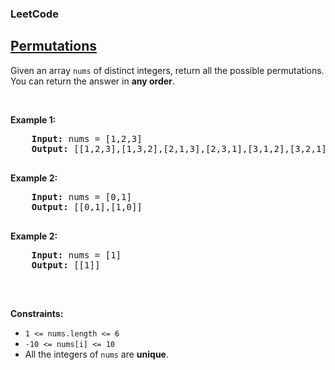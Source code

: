 <body>
  <h3>LeetCode</h3>
  <h2><a href="https://leetcode.com/problems/permutations/">Permutations</a></h2>
  <p>Given an array <code>nums</code> of distinct integers, return all the possible permutations. You can return the answer in <strong>any order</strong>.</p>

  <p>&nbsp;</p>
  <p><strong class="example">Example 1:</strong></p>
  <pre>
    <strong>Input:</strong> nums = [1,2,3]
    <strong>Output:</strong> [[1,2,3],[1,3,2],[2,1,3],[2,3,1],[3,1,2],[3,2,1]]
  </pre>

  <p><strong class="example">Example 2:</strong></p>
  <pre>
    <strong>Input:</strong> nums = [0,1]
    <strong>Output:</strong> [[0,1],[1,0]]
  </pre>

  <p><strong class="example">Example 2:</strong></p>
  <pre>
    <strong>Input:</strong> nums = [1]
    <strong>Output:</strong> [[1]]
  </pre>

  <p>&nbsp;</p>
  <p><strong class="Constraints">Constraints:</strong></p>
  <ul>
    <li><code>1 <= nums.length <= 6</code></li>
    <li><code>-10 <= nums[i] <= 10</code></li>
    <li>All the integers of <code>nums</code> are <strong>unique</strong>.</li>
  </ul>

</body>
